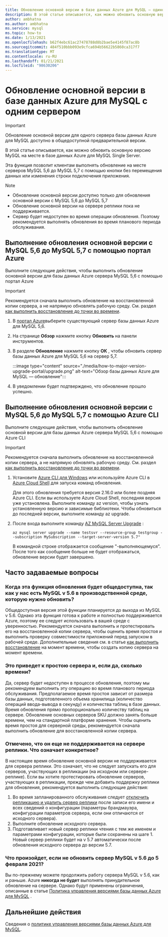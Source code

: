```yaml
---
title: Обновление основной версии в базе данных Azure для MySQL — одиночный сервер
description: В этой статье описывается, как можно обновить основную версию базы данных Azure для MySQL — одиночный сервер.
author: ambhatna
ms.author: ambhatna
ms.service: mysql
ms.topic: how-to
ms.date: 1/13/2021
ms.openlocfilehash: b62f4ebc61ac27478788d8b2bae5e4145f87ac8b
ms.sourcegitcommit: 484f510bbb093e9cfca694b56622b5860ca317f7
ms.translationtype: MT
ms.contentlocale: ru-RU
ms.lasthandoff: 01/21/2021
ms.locfileid: "98630206"
---
```

# <a name="major-version-upgrade-in-azure-database-for-mysql-single-server"></a>Обновление основной версии в базе данных Azure для MySQL с одним сервером

> [!IMPORTANT]
> Обновление основной версии для одного сервера базы данных Azure для MySQL доступно в общедоступной предварительной версии.

В этой статье описывается, как можно обновить основную версию MySQL на месте в базе данных Azure для MySQL Single Server.

Эта функция позволит клиентам выполнять обновление на месте серверов MySQL 5,6 до MySQL 5,7 с помощью кнопки без перемещения данных или изменения строки подключения приложения.

> [!Note]
> * Обновление основной версии доступно только для обновления основной версии с MySQL 5,6 до MySQL 5,7<br>
> * Обновление основной версии на сервере реплики пока не поддерживается.
> * Сервер будет недоступен во время операции обновления. Поэтому рекомендуется выполнять обновления во время планового периода обслуживания.

## <a name="perform-major-version-upgrade-from-mysql-56-to-mysql-57-using-azure-portal"></a>Выполнение обновления основной версии с MySQL 5,6 до MySQL 5,7 с помощью портал Azure

Выполните следующие действия, чтобы выполнить обновление основной версии для базы данных Azure сервера MySQL 5,6 с помощью портал Azure

> [!IMPORTANT]
> Рекомендуется сначала выполнить обновление на восстановленной копии сервера, а не напрямую обновлять рабочую среду. См. раздел [как выполнить восстановление до точки во времени](howto-restore-server-portal.md#point-in-time-restore).

1. В [портал Azure](https://portal.azure.com/)выберите существующий сервер базы данных Azure для MySQL 5,6.

2. На странице **Обзор** нажмите кнопку **Обновить** на панели инструментов.

3. В разделе **Обновление** нажмите кнопку **ОК** , чтобы обновить сервер базы данных Azure для MySQL 5,6 на сервер 5,7.

   :::image type="content" source="./media/how-to-major-version-upgrade-portal/upgrade.png" alt-text="Обзор базы данных Azure для MySQL — обновление":::

4. В уведомлении будет подтверждено, что обновление прошло успешно.


## <a name="perform-major-version-upgrade-from-mysql-56-to-mysql-57-using-azure-cli"></a>Выполнение обновления основной версии с MySQL 5,6 до MySQL 5,7 с помощью Azure CLI

Выполните следующие действия, чтобы выполнить обновление основной версии для базы данных Azure сервера MySQL 5,6 с помощью Azure CLI

> [!IMPORTANT]
> Рекомендуется сначала выполнить обновление на восстановленной копии сервера, а не напрямую обновлять рабочую среду. См. раздел [как выполнить восстановление до точки во времени](howto-restore-server-cli.md#server-point-in-time-restore).

1. Установите [Azure CLI для Windows](/cli/azure/install-azure-cli) или используйте Azure CLI в [Azure Cloud Shell](../cloud-shell/overview.md) для запуска команд обновления. 
 
   Для этого обновления требуется версия 2.16.0 или более поздняя Azure CLI. Если вы используете Azure Cloud Shell, последняя версия уже установлена. Выполните команду az version, чтобы узнать установленную версию и зависимые библиотеки. Чтобы обновиться до последней версии, выполните команду az upgrade.

2. После входа выполните команду [AZ MySQL Server Upgrade](https://docs.microsoft.com/cli/azure/mysql/server?view=azure-cli-latest#az_mysql_server_upgrade&preserve-view=true) :
    
   ```azurecli
   az mysql server upgrade --name testsvr --resource-group testgroup --subscription MySubscription --target-server-version 5.7"
   ```
   
   В командной строке отображается сообщение "-выполняющемуся". После того как сообщение больше не будет отображаться, обновление версии будет завершено.

## <a name="frequently-asked-questions"></a>Часто задаваемые вопросы

### <a name="when-will-this-upgrade-feature-be-ga-as-we-have-mysql-v56-in-our-production-environment-that-we-need-to-upgrade"></a>Когда эта функция обновления будет общедоступна, так как у нас есть MySQL v 5.6 в производственной среде, которую нужно обновить?

Общедоступная версия этой функции планируется до выхода из MySQL v 5.6. Однако эта функция готова к работе и полностью поддерживается Azure, поэтому ее следует использовать в вашей среде с уверенностью. Рекомендуется сначала выполнить и протестировать его на восстановленной копии сервера, чтобы оценить время простоя и выполнить проверку совместимости приложений перед запуском в рабочей среде. Дополнительные сведения см. в статье [как выполнить восстановление](howto-restore-server-portal.md#point-in-time-restore) на момент времени, чтобы создать копию сервера на момент времени. 

### <a name="will-this-cause-downtime-of-the-server-and-if-so-how-long"></a>Это приведет к простою сервера и, если да, сколько времени?

Да, сервер будет недоступен в процессе обновления, поэтому мы рекомендуем выполнить эту операцию во время планового периода обслуживания. Предполагаемое время простоя зависит от размера базы данных, подготовленного объема хранилища (количество операций ввода-вывода в секунду) и количества таблиц в базе данных. Время обновления прямо пропорционально количеству таблиц на сервере. Обновление основных серверов SKU должно занять больше времени, чем на стандартной платформе хранения. Чтобы оценить время простоя для серверной среды, рекомендуется сначала выполнить обновление для восстановленной копии сервера.  

### <a name="it-is-noted-that-it-is-not-supported-on-replica-server-yet-what-does-that-mean-concrete"></a>Отмечено, что он еще не поддерживается на сервере реплики. Что означает конкретное?

В настоящее время обновление основной версии не поддерживается для сервера реплики. Это означает, что не следует запускать его для серверов, участвующих в репликации (на исходном или сервере-реплике). Если вы хотите протестировать обновление серверов, участвующих в репликации, прежде чем добавить поддержку реплики для обновления, рекомендуется выполнить следующие действия:

1. Во время запланированного обслуживания следует [отключить репликацию и удалить сервер реплики](howto-read-replicas-portal.md) после записи его имени и всех сведений о конфигурации (параметры брандмауэра, конфигурации параметров сервера, если они отличаются от исходного сервера).
2. Выполните обновление исходного сервера.
3. Подготавливает новый сервер реплики чтения с тем же именем и параметрами конфигурации, которые были сохранены на шаге 1. Новый сервер реплики будет на v 5.7 автоматически после обновления исходного сервера до версии 5.7.

### <a name="what-will-happen-if-we-do-not-choose-to-upgrade-our-mysql-v56-server-before-february-5-2021"></a>Что произойдет, если не обновить сервер MySQL v 5.6 до 5 февраля 2021?

Вы по-прежнему можете продолжить работу сервера MySQL v 5.6, как и раньше. Azure **никогда не будет** выполнять принудительное обновление на сервере. Однако будут применены ограничения, описанные в статье [Политика управления версиями базы данных Azure для MySQL](concepts-version-policy.md) .

## <a name="next-steps"></a>Дальнейшие действия

Сведения о [политике управления версиями базы данных Azure для MySQL](concepts-version-policy.md).
